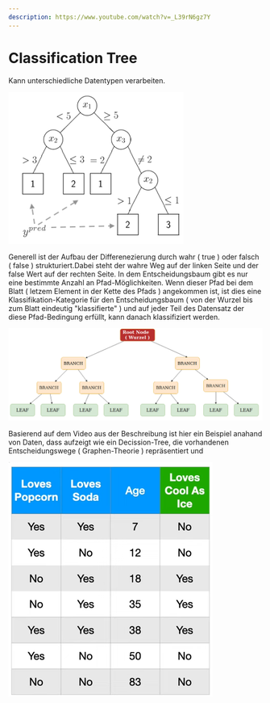 ```yaml
---
description: https://www.youtube.com/watch?v=_L39rN6gz7Y
---
```


# Classification Tree

Kann unterschiedliche Datentypen verarbeiten.

![](<../../../../../.gitbook/assets/grafik (5).png>)

Generell ist der Aufbau der Differenezierung durch wahr ( true ) oder falsch ( false ) strukturiert.Dabei steht der wahre Weg auf der linken Seite und der false Wert auf der rechten Seite. In dem Entscheidungsbaum gibt es nur eine bestimmte Anzahl an Pfad-Möglichkeiten. Wenn dieser Pfad bei dem Blatt ( letzem Element in der Kette des Pfads ) angekommen ist, ist dies eine Klassifikation-Kategorie für den Entscheidungsbaum ( von der Wurzel bis zum Blatt eindeutig "klassifierte" ) und auf jeder Teil des Datensatz der diese Pfad-Bedingung erfüllt, kann danach klassifiziert werden.

![](<../../../../../.gitbook/assets/grafik (12).png>)

Basierend auf dem Video aus der Beschreibung ist hier ein Beispiel anahand von Daten, dass aufzeigt wie ein Decission-Tree, die vorhandenen Entscheidungswege ( Graphen-Theorie ) repräsentiert und&#x20;



![](<../../../../../.gitbook/assets/grafik (10).png>)
